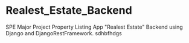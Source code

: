 # Realest_Estate_Backend
SPE Major Project Property Listing App "Realest Estate" Backend using Django and DjangoRestFramework. sdhbfhdgs
